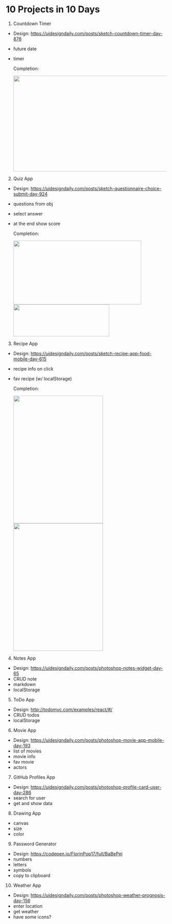 # 10 Projects in 10 Days

1. Countdown Timer

-   Design: https://uidesigndaily.com/posts/sketch-countdown-timer-day-876
-   future date
-   timer

    Completion:
    
    <img src="https://i.imgur.com/S6Yt9jR.png" width="600" height="300">

2. Quiz App

-   Design: https://uidesigndaily.com/posts/sketch-questionnaire-choice-submit-day-924
-   questions from obj
-   select answer
-   at the end show score

    Completion:
    
    <img src="https://i.imgur.com/YXaw2qO.png" width="400" height="200"><img src="https://i.imgur.com/kn2BQZq.png" width="300" height="100">
 
3. Recipe App

-   Design: https://uidesigndaily.com/posts/sketch-recipe-app-food-mobile-day-615
-   recipe info on click
-   fav recipe (w/ localStorage)

    Completion:
    
    <img src="https://i.imgur.com/9V1xNdl.png" width="280" height="400"><img src="https://i.imgur.com/mfAZlpL.png" width="280" height="400">

4. Notes App

-   Design: https://uidesigndaily.com/posts/photoshop-notes-widget-day-65
-   CRUD note
-   markdown
-   localStorage

5. ToDo App

-   Design: http://todomvc.com/examples/react/#/
-   CRUD todos
-   localStorage

6. Movie App

-   Design: https://uidesigndaily.com/posts/photoshop-movie-app-mobile-day-193
-   list of movies
-   movie info
-   fav movie
-   actors

7. GitHub Profiles App

-   Design: https://uidesigndaily.com/posts/photoshop-profile-card-user-day-286
-   search for user
-   get and show data

8. Drawing App

-   canvas
-   size
-   color

9. Password Generator

-   Design: https://codepen.io/FlorinPop17/full/BaBePej
-   numbers
-   letters
-   symbols
-   copy to clipboard

10. Weather App

-   Design: https://uidesigndaily.com/posts/photoshop-weather-prognosis-day-156
-   enter location
-   get weather
-   have some icons?

